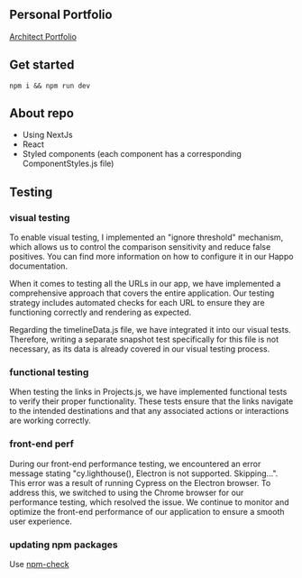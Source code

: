 ## Personal Portfolio

[Architect Portfolio]()

## Get started

```
npm i && npm run dev
```

## About repo

- Using NextJs
- React
- Styled components (each component has a corresponding ComponentStyles.js file)

## Testing

### visual testing

To enable visual testing, I implemented an "ignore threshold" mechanism, which allows us to control the comparison sensitivity and reduce false positives. You can find more information on how to configure it in our Happo documentation.

When it comes to testing all the URLs in our app, we have implemented a comprehensive approach that covers the entire application. Our testing strategy includes automated checks for each URL to ensure they are functioning correctly and rendering as expected.

Regarding the timelineData.js file, we have integrated it into our visual tests. Therefore, writing a separate snapshot test specifically for this file is not necessary, as its data is already covered in our visual testing process.

### functional testing

When testing the links in Projects.js, we have implemented functional tests to verify their proper functionality. These tests ensure that the links navigate to the intended destinations and that any associated actions or interactions are working correctly.

### front-end perf

During our front-end performance testing, we encountered an error message stating "cy.lighthouse(), Electron is not supported. Skipping...". This error was a result of running Cypress on the Electron browser. To address this, we switched to using the Chrome browser for our performance testing, which resolved the issue. We continue to monitor and optimize the front-end performance of our application to ensure a smooth user experience.

### updating npm packages

Use [npm-check](https://koalatea.io/how-to-update-all-your-npm-packages-at-once)
